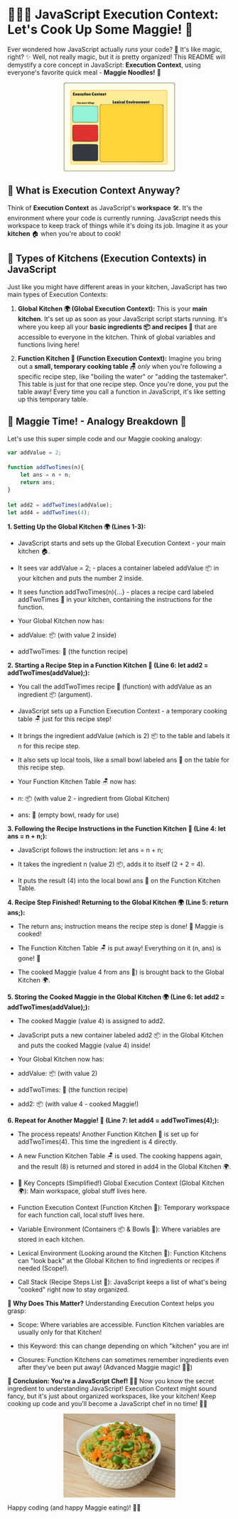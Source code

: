 # 👩‍🍳🍜 JavaScript Execution Context: Let's Cook Up Some Maggie! 🍲

Ever wondered how JavaScript actually *runs* your code? 🤔  It's like magic, right? ✨  Well, not really magic, but it *is* pretty organized!  This README will demystify a core concept in JavaScript: **Execution Context**, using everyone's favorite quick meal - **Maggie Noodles!** 🍜

<div style="display:flex; justify-content:center">
    <img src="./Execution Context.png"  width="50%" height="50%"/>
</div>

## 🤔 What is Execution Context Anyway?

Think of **Execution Context** as JavaScript's **workspace** 🛠️.  It's the environment where your code is currently running.  JavaScript needs this workspace to keep track of things while it's doing its job.  Imagine it as your **kitchen** 🏠 when you're about to cook!

## 🍳 Types of Kitchens (Execution Contexts) in JavaScript

Just like you might have different areas in your kitchen, JavaScript has two main types of Execution Contexts:

1.  **Global Kitchen 🌍 (Global Execution Context):** This is your **main kitchen**. It's set up as soon as your JavaScript script starts running.  It's where you keep all your **basic ingredients 📦 and recipes 📜** that are accessible to everyone in the kitchen.  Think of global variables and functions living here!

2.  **Function Kitchen 🍜 (Function Execution Context):**  Imagine you bring out a **small, temporary cooking table 🪑** *only* when you're following a specific recipe step, like "boiling the water" or "adding the tastemaker".  This table is just for that one recipe step. Once you're done, you put the table away!  Every time you call a function in JavaScript, it's like setting up this temporary table.

## 🍜 Maggie Time! - Analogy Breakdown 🍲

Let's use this super simple code and our Maggie cooking analogy:

```javascript
var addValue = 2;

function addTwoTimes(n){
    let ans = n + n;
    return ans;
}

let add2 = addTwoTimes(addValue);
let add4 = addTwoTimes(4);
```

**1. Setting Up the Global Kitchen 🌍 (Lines 1-3):**

- JavaScript starts and sets up the Global Execution Context - your main kitchen 🏠.

- It sees var addValue = 2; - places a container labeled addValue 📦 in your kitchen and puts the number 2 inside.

- It sees function addTwoTimes(n){...} - places a recipe card labeled addTwoTimes 📜 in your kitchen, containing the instructions for the function.

- Your Global Kitchen now has:

- addValue: 📦 (with value 2 inside)

- addTwoTimes: 📜 (the function recipe)

**2. Starting a Recipe Step in a Function Kitchen 🍜 (Line 6: let add2 = addTwoTimes(addValue);):**

- You call the addTwoTimes recipe 📜 (function) with addValue as an ingredient 📦 (argument).

- JavaScript sets up a Function Execution Context - a temporary cooking table 🪑 just for this recipe step!

- It brings the ingredient addValue (which is 2) 📦 to the table and labels it n for this recipe step.

- It also sets up local tools, like a small bowl labeled ans 🥣 on the table for this recipe step.

- Your Function Kitchen Table 🪑 now has:

- n: 📦 (with value 2 - ingredient from Global Kitchen)

- ans: 🥣 (empty bowl, ready for use)

**3. Following the Recipe Instructions in the Function Kitchen 🍜 (Line 4: let ans = n + n;):**

- JavaScript follows the instruction: let ans = n + n;

- It takes the ingredient n (value 2) 📦, adds it to itself (2 + 2 = 4).

- It puts the result (4) into the local bowl ans 🥣 on the Function Kitchen Table.

**4. Recipe Step Finished! Returning to the Global Kitchen 🌍 (Line 5: return ans;):**

- The return ans; instruction means the recipe step is done! 🍲 Maggie is cooked!

- The Function Kitchen Table 🪑 is put away! Everything on it (n, ans) is gone! 👋

- The cooked Maggie (value 4 from ans 🥣) is brought back to the Global Kitchen 🌍.

**5. Storing the Cooked Maggie in the Global Kitchen 🌍 (Line 6: let add2 = addTwoTimes(addValue);):**

- The cooked Maggie (value 4) is assigned to add2.

- JavaScript puts a new container labeled add2 📦 in the Global Kitchen and puts the cooked Maggie (value 4) inside!

- Your Global Kitchen now has:

- addValue: 📦 (with value 2)

- addTwoTimes: 📜 (the function recipe)

- add2: 📦 (with value 4 - cooked Maggie!)

**6. Repeat for Another Maggie! 🍜 (Line 7: let add4 = addTwoTimes(4);):**

- The process repeats! Another Function Kitchen 🍜 is set up for addTwoTimes(4). This time the ingredient is 4 directly.

- A new Function Kitchen Table 🪑 is used. The cooking happens again, and the result (8) is returned and stored in add4 in the Global Kitchen 🌍.

- 🔑 Key Concepts (Simplified!)
Global Execution Context (Global Kitchen 🌍): Main workspace, global stuff lives here.

- Function Execution Context (Function Kitchen 🍜): Temporary workspace for each function call, local stuff lives here.

- Variable Environment (Containers 📦 & Bowls 🥣): Where variables are stored in each kitchen.

- Lexical Environment (Looking around the Kitchen 👀): Function Kitchens can "look back" at the Global Kitchen to find ingredients or recipes if needed (Scope!).

- Call Stack (Recipe Steps List 📝): JavaScript keeps a list of what's being "cooked" right now to stay organized.

**🤔 Why Does This Matter?**
Understanding Execution Context helps you grasp:

- Scope: Where variables are accessible. Function Kitchen variables are usually only for that Kitchen!

- this Keyword: this can change depending on which "kitchen" you are in!

- Closures: Function Kitchens can sometimes remember ingredients even after they've been put away! (Advanced Maggie magic! 🧙‍♂️)

**🎉 Conclusion: You're a JavaScript Chef! 🧑‍🍳**
Now you know the secret ingredient to understanding JavaScript! Execution Context might sound fancy, but it's just about organized workspaces, like your kitchen! Keep cooking up code and you'll become a JavaScript chef in no time! 👨‍🍳

<div style="display:flex; justify-content:center">
    <img src="./MaggieServing.jpg"  width="50%"/>
</div>

Happy coding (and happy Maggie eating)! 🍜😋